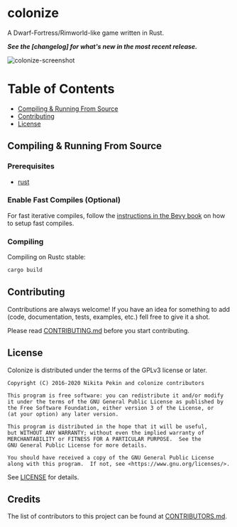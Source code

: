 # colonize

A Dwarf-Fortress/Rimworld-like game written in Rust.

***See the [changelog] for what's new in the most recent release.***

![colonize-screenshot](https://i.imgur.com/YI68SsY.jpg "Colonize - Game scene")

# Table of Contents

* [Compiling & Running From Source](#compiling--running-from-source)
* [Contributing](#contributing)
* [License](#license)

## Compiling & Running From Source
### Prerequisites

* [rust](https://www.rust-lang.org)

### Enable Fast Compiles (Optional)

For fast iterative compiles, follow the [instructions in the Bevy book](https://bevyengine.org/learn/book/getting-started/setup/#enable-fast-compiles-optional)
on how to setup fast compiles.

### Compiling

Compiling on Rustc stable:

```sh
cargo build
```

## Contributing

Contributions are always welcome!
If you have an idea for something to add (code, documentation, tests, examples,
etc.) fell free to give it a shot.

Please read [CONTRIBUTING.md][contributing] before you start contributing.

## License

Colonize is distributed under the terms of the GPLv3 license or later.

```
Copyright (C) 2016-2020 Nikita Pekin and colonize contributors

This program is free software: you can redistribute it and/or modify
it under the terms of the GNU General Public License as published by
the Free Software Foundation, either version 3 of the License, or
(at your option) any later version.

This program is distributed in the hope that it will be useful,
but WITHOUT ANY WARRANTY; without even the implied warranty of
MERCHANTABILITY or FITNESS FOR A PARTICULAR PURPOSE.  See the
GNU General Public License for more details.

You should have received a copy of the GNU General Public License
along with this program.  If not, see <https://www.gnu.org/licenses/>.
```

See [LICENSE][license-gpl] for details.

## Credits

The list of contributors to this project can be found at
[CONTRIBUTORS.md][contributors].

[contributing]: https://github.com/indiv0/colonize/blob/master/CONTRIBUTING.md "Contribution guide"
[contributors]: https://github.com/indiv0/colonize/blob/master/CONTRIBUTORS.md "List of contributors"
[license-gpl]: https://github.com/indiv0/colonize/blob/master/LICENSE-MIT "GPLv3 license"
